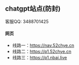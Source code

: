 ## chatgpt站点(防封)
客服QQ: 3488701425
#### 网页

- 线路一：https://nav.52chye.cn
- 线路二：https://p1.52chye.cn
- 线路三：https://p1.nbai.live

